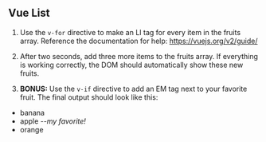 ## Vue List

1. Use the `v-for` directive to make an LI tag for every item in the fruits array. Reference the documentation for help: <https://vuejs.org/v2/guide/>

2. After two seconds, add three more items to the fruits array. If everything is working correctly, the DOM should automatically show these new fruits.

3. **BONUS:** Use the `v-if` directive to add an EM tag next to your favorite fruit. The final output should look like this:

  * banana
  * apple _--my favorite!_
  * orange
